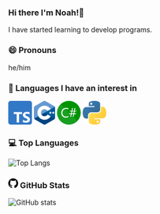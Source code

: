 ### Hi there I'm Noah!👋



I have started learning to develop programs.

### 😄 Pronouns 
he/him


  ### 🌱 Languages I have an interest in
 
<div class="lang">
  <img src="/img/Typescript_logo_2020.svg" width="48" height="48">
  <img src="/img/ISO_C++_Logo.svg.png" width="43" height="48">
  <img src="/img/CSharp.svg" width="48" height="48">
  <img src="/img/python.svg" width="48" height="48">
  </div>

  ### 💻 Top Languages
![Top Langs](https://github-readme-stats.vercel.app/api/top-langs/?username=OdeyDev&theme=dark)
  
  ### <img src="/img/github.svg" width="20" height="20"> GitHub Stats
 ![GitHub stats](https://github-readme-stats.vercel.app/api?username=OdeyDev&show_icons=true&theme=dark)
